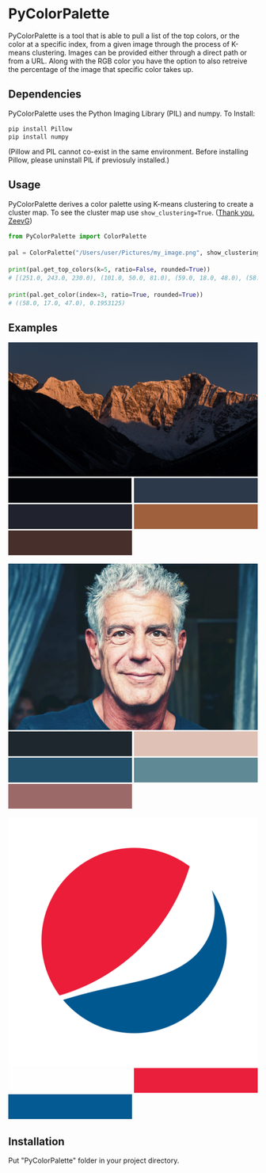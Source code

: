 # PyColorPalette

PyColorPalette is a tool that is able to pull a list of the top colors, or the color at a specific index, from a given image through the process of K-means clustering. Images can be provided either through a direct path or from a URL. Along with the RGB color you have the option to also retreive the percentage of the image that specific color takes up. 

## Dependencies

PyColorPalette uses the Python Imaging Library (PIL) and numpy.
To Install:
```
pip install Pillow 
pip install numpy
```
(Pillow and PIL cannot co-exist in the same environment. Before installing Pillow, please uninstall PIL if previosuly installed.)

## Usage

PyColorPalette derives a color palette using K-means clustering to create a cluster map. To see the cluster map use ```show_clustering=True```. ([Thank you, ZeevG](https://www.google.com))

```python
from PyColorPalette import ColorPalette

pal = ColorPalette("/Users/user/Pictures/my_image.png", show_clustering=False)

print(pal.get_top_colors(k=5, ratio=False, rounded=True))
# [(251.0, 243.0, 230.0), (101.0, 50.0, 81.0), (59.0, 18.0, 48.0), (58.0, 17.0, 47.0), (60.0, 19.0, 49.0)]

print(pal.get_color(index=3, ratio=True, rounded=True))
# ((58.0, 17.0, 47.0), 0.1953125)
```

## Examples

![Alt text](/examples/example1.jpg)
![Alt text](/examples/ex_1_1.png?raw=true  "")
![Alt text](/examples/ex_1_2.png?raw=true  "")
![Alt text](/examples/ex_1_3.png?raw=true  "")
![Alt text](/examples/ex_1_4.png?raw=true  "")
![Alt text](/examples/ex_1_5.png?raw=true  "")

![Alt text](/examples/example3.jpg)
![Alt text](/examples/ex_3_1.png?raw=true  "")
![Alt text](/examples/ex_3_2.png?raw=true  "")
![Alt text](/examples/ex_3_3.png?raw=true  "")
![Alt text](/examples/ex_3_4.png?raw=true  "")
![Alt text](/examples/ex_3_5.png?raw=true  "")

![Alt text](/examples/example2.png)
![Alt text](/examples/ex_2_1.png?raw=true  "")
![Alt text](/examples/ex_2_2.png?raw=true  "")
![Alt text](/examples/ex_2_3.png?raw=true  "")


## Installation

Put "PyColorPalette" folder in your project directory.